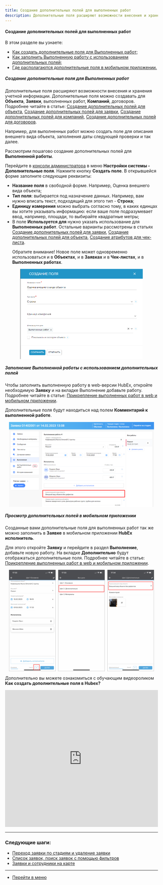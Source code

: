 ```yaml
---
title: Создание дополнительных полей для выполненных работ
description: Дополнительные поля расширяют возможности внесения и хранения учетной информации. Например, можно создать поле для описания внешнего вида объекта, заполнения даты следующей проверки и так далее. Создать дополнительные поля для Объекта можно в консоли администратора в меню Настройки системы - Дополнительные поля.
---
```


#### Создание дополнительных полей для выполненных работ
В этом разделе вы узнаете:
<html>
<meta charset="utf-8">
<ul>
    <li><a href="#createaddfield">Как создать дополнительные поля для Выполненных работ;</a></li>
    <li><a href="#works">Как заполнить Выполненную работу с использованием дополнительных полей;</a></li>
    <li><a href="#checkmob">Где располагаются дополнительные поля в мобильном приложении.</a></li>
</ul>
</html>
<body>


<h5 id="createaddfield">Создание дополнительные поля для Выполненных работ</h5>

<p>Дополнительные поля расширяют возможности внесения и хранения учетной информации. Дополнительные поля можно создавать
    для <strong>Объекта</strong>, <strong>Заявки</strong>, выполненных работ, <strong>Компаний</strong>, договоров. Подробнее читайте в статье: <a href="https://wiki.hubex.ru/docs/FAQ/RU/user/AdditionalFieldsObject.html">Создание дополнительных полей для объекта</a>, <a href="https://wiki.hubex.ru/docs/FAQ/RU/user/AdditionalFields.html">Создание дополнительных полей для заявки</a>, <a href="https://wiki.hubex.ru/docs/FAQ/RU/user/AdditionalFieldsCompany.html">Создание дополнительных полей для компаний</a>, <a href="https://wiki.hubex.ru/docs/FAQ/RU/user/AdditionalFieldsContracts.html">Создание дополнительных полей для договоров</a>.</p> 

<p>Например, для выполненных работ можно создать поле для описания внешнего вида объекта, заполнения даты следующей проверки и так далее.</p>

<p>Рассмотрим пошагово создание дополнительных полей для <strong>Выполненной работы</strong>.</p>

<p>Перейдите в <a href="https://wiki.hubex.ru/docs/FAQ/RU/admin/HowToEnterTheAdmin.html">консоли администратора</a>
    в меню <strong>Настройки системы - Дополнительные поля</strong>. Нажмите кнопку <strong>Создать
        поле</strong>. В открывшейся форме заполните следующие реквизиты:
</p>
<ul>
    <li><strong>Название поля</strong> в свободной форме. Например, Оценка внешнего вида объекта;</li>
    <li><strong>Тип поля</strong>: выбирается под назначение данных. Например, вам нужно вписать текст,
        подходящий для этого тип - <strong>Строка</strong>;
    </li>
    <li><strong>Единицу измерения</strong> можно выбрать согласно тому, в каких единцах вы хотите указывать
        информацию: если ваше поле подразумевает ввод, например, площади, то выбирайте квадратные метры;
    </li>
    <li>В поле <strong>Используется для</strong> нужно указать использование для <strong>Выполненных работ</strong>.
        Остальные варианты
        рассмотрены в статьях <a
                href="https://wiki.hubex.ru/docs/FAQ/RU/user/AdditionalFields.html">Создание
            дополнительных
            полей для заявки</a>, <a
                href="https://wiki.hubex.ru/docs/FAQ/RU/user/AdditionalObject.html">Создание дополнительных полей для
            объекта</a>, <a
                href="https://wiki.hubex.ru/docs/FAQ/RU/admin/TicketAttribute.html">Создание атрибутов для чек-листа</a>.
        <p>Обратите внимание! Новое поле может одновременно использоваться и в <strong>Объектах</strong>, и в
            <strong>Заявках</strong> и в
            <strong>Чек-листах</strong>, и в <strong>Выполненных работах</strong>.</p>
    </li>


</ul>
<p>
<div>
    <img style="margin: 0 auto; display: block; max-width: 80%;"
         src="/attachments/images/FAQ/USER/AdditionalFieldsWorks/ADDField.jpg"/>
</div>
</p>


<h5 id="works">Заполнение Выполненной работы с использованием дополнительных полей</h5>

<p>Чтобы заполнить выполненную работу в web-версии HubEx, откройте необходимую <strong>Заявку</strong> и на вкладке
    Выполнение добавьте работу. Подробнее читайте в статье: <a
            href="https://wiki.hubex.ru/docs/FAQ/RU/user/AttachingFiles.html">Прикрепление выполненных работ в web и
        мобильном приложении</a>.</p>
<p>Дополнительные поля будут находиться над полем <strong>Комментарий к выполненной работе</strong>.</p>
<div>
    <img style="margin: 0 auto; display: block; max-width: 95%;"
         src="/attachments/images/FAQ/USER/AdditionalFieldsWorks/Works.jpg"/>
</div>


<h5 id="checkmob">Просмотр дополнительных полей в мобильном приложении</h5>
<p>Созданные вами дополнительные поля для выполненных работ так же можно заполнить в <strong>Заявке</strong> в мобильном
    приложении <strong>HubEx исполнитель</strong>.</p>
<p>Для этого откройте <strong>Заявку</strong> и перейдите в раздел <strong>Выполнение</strong>, добавьте новую работу. На
    вкладке <strong>Дополнительно</strong> будут отображаться дополнительные поля. Подробнее читайте в статье: <a
            href="https://wiki.hubex.ru/docs/FAQ/RU/user/AttachingFiles.html">Прикрепление выполненных работ в web и
        мобильном приложении</a>.</p>

<div>
    <img style="margin: 0 auto; display: block; max-width: 95%;"
         src="/attachments/images/FAQ/USER/AdditionalFieldsWorks/Mob.jpg"/>
</div>


<p>Дополнительно вы можете ознакомиться с обучающим видеороликом <strong>Как создать дополнительные поля в
    Hubex?</strong></p>

<iframe src="https://www.youtube.com/embed/1hRsaFz_sEQ" width="100%" height="450px" frameborder="0"
        allowfullscreen="allowfullscreen"></iframe>

</body>


___
### Следующие шаги:
- [Переход заявки по стадиям и удаление заявки](./ChangingStatus.md)
- [Список заявок, поиск заявок с помощью фильтров](./Filters.md)
- [Заявки и сотрудники на карте](./TicketsOnMap.md)


___
- [Перейти в меню](http://wiki.hubex.ru)


